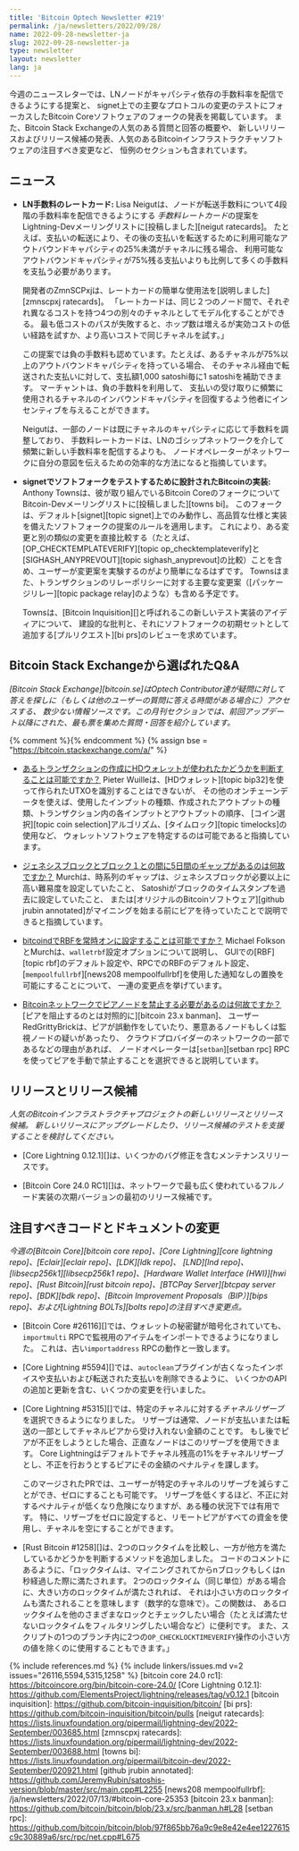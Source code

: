```yaml
---
title: 'Bitcoin Optech Newsletter #219'
permalink: /ja/newsletters/2022/09/28/
name: 2022-09-28-newsletter-ja
slug: 2022-09-28-newsletter-ja
type: newsletter
layout: newsletter
lang: ja
---
```

今週のニュースレターでは、LNノードがキャパシティ依存の手数料率を配信できるようにする提案と、
signet上での主要なプロトコルの変更のテストにフォーカスしたBitcoin Coreソフトウェアのフォークの発表を掲載しています。
また、Bitcoin Stack Exchangeの人気のある質問と回答の概要や、
新しいリリースおよびリリース候補の発表、人気のあるBitcoinインフラストラクチャソフトウェアの注目すべき変更など、
恒例のセクションも含まれています。

## ニュース

- **LN手数料のレートカード:** Lisa Neigutは、ノードが転送手数料について4段階の手数料率を配信できるようにする
  *手数料レートカード*の提案をLightning-Devメーリングリストに[投稿しました][neigut ratecards]。
  たとえば、支払いの転送により、その後の支払いを転送するために利用可能なアウトバウンドキャパシティの25%未満がチャネルに残る場合、
  利用可能なアウトバウンドキャパシティが75%残る支払いよりも比例して多くの手数料を支払う必要があります。

  開発者のZmnSCPxjは、レートカードの簡単な使用法を[説明しました][zmnscpxj ratecards]。
  「レートカードは、同じ２つのノード間で、それぞれ異なるコストを持つ4つの別々のチャネルとしてモデル化することができる。
  最も低コストのパスが失敗すると、ホップ数は増えるが実効コストの低い経路を試すか、より高いコストで同じチャネルを試す。」

  この提案では負の手数料も認めています。たとえば、あるチャネルが75%以上のアウトバウンドキャパシティを持っている場合、
  そのチャネル経由で転送された支払いに対して、支払額1,000 satoshi毎に1 satoshiを補助できます。
  マーチャントは、負の手数料を利用して、
  支払いの受け取りに頻繁に使用されるチャネルのインバウンドキャパシティを回復するよう他者にインセンティブを与えることができます。

  Neigutは、一部のノードは既にチャネルのキャパシティに応じて手数料を調整しており、
  手数料レートカードは、LNのゴシップネットワークを介して頻繁に新しい手数料率を配信するよりも、
  ノードオペレーターがネットワークに自分の意図を伝えるための効率的な方法になると指摘しています。

- **signetでソフトフォークをテストするために設計されたBitcoinの実装:**
  Anthony Townsは、彼が取り組んでいるBitcoin CoreのフォークについてBitcoin-Devメーリングリストに[投稿しました][towns bi]。
  このフォークは、デフォルト[signet][topic signet]上でのみ動作し、高品質な仕様と実装を備えたソフトフォークの提案のルールを適用します。
  これにより、ある変更と別の類似の変更を直接比較する（たとえば、[OP_CHECKTEMPLATEVERIFY][topic op_checktemplateverify]と
  [SIGHASH_ANYPREVOUT][topic sighash_anyprevout]の比較）ことを含め、ユーザーが変更案を実験するのがより簡単になるはずです。
  Townsはまた、トランザクションのリレーポリシーに対する主要な変更案（[パッケージリレー][topic package relay]のような）も含める予定です。

  Townsは、[Bitcoin Inquisition][]と呼ばれるこの新しいテスト実装のアイディアについて、
  建設的な批判と、それにソフトフォークの初期セットとして追加する[プルリクエスト][bi prs]のレビューを求めています。

## Bitcoin Stack Exchangeから選ばれたQ&A

*[Bitcoin Stack Exchange][bitcoin.se]はOptech Contributor達が疑問に対して答えを探しに（もしくは他のユーザーの質問に答える時間がある場合に）アクセスする、
数少ない情報ソースです。この月刊セクションでは、前回アップデート以降にされた、最も票を集めた質問・回答を紹介しています。*

{% comment %}<!-- https://bitcoin.stackexchange.com/search?tab=votes&q=created%3a1m..%20is%3aanswer -->{% endcomment %}
{% assign bse = "https://bitcoin.stackexchange.com/a/" %}

- [<!--is-it-possible-to-determine-whether-an-hd-wallet-was-used-to-create-a-given-transaction-->あるトランザクションの作成にHDウォレットが使われたかどうかを判断することは可能ですか？]({{bse}}115311)
  Pieter Wuilleは、[HDウォレット][topic bip32]を使って作られたUTXOを識別することはできないが、
  その他のオンチェーンデータを使えば、使用したインプットの種類、作成されたアウトプットの種類、トランザクション内の各インプットとアウトプットの順序、
  [コイン選択][topic coin selection]アルゴリズム、[タイムロック][topic timelocks]の使用など、
  ウォレットソフトウェアを特定するのは可能であると指摘しています。

- [<!--why-is-there-a-5-day-gap-between-the-genesis-block-and-block-1-->ジェネシスブロックとブロック１との間に5日間のギャップがあるのは何故ですか？]({{bse}}115344)
  Murchは、時系列のギャップは、ジェネシスブロックが必要以上に高い難易度を設定していたこと、
  Satoshiがブロックのタイムスタンプを過去に設定していたこと、
  または[オリジナルのBitcoinソフトウェア][github jrubin annotated]がマイニングを始まる前にピアを待っていたことで説明できると指摘しています。

- [<!--is-it-possible-to-set-rbf-as-always-on-in-bitcoind-->bitcoindでRBFを常時オンに設定することは可能ですか？]({{bse}}115360)
  Michael FolksonとMurchは、`walletrbf`設定オプションについて説明し、
  GUIでの[RBF][topic rbf]のデフォルト設定や、RPCでのRBFのデフォルト設定、
  [`mempoolfullrbf`][news208 mempoolfullrbf]を使用した通知なしの置換を可能にすることについて、
  一連の変更点を挙げています。

- [<!--why-would-i-need-to-ban-peer-nodes-on-the-bitcoin-network-->Bitcoinネットワークでピアノードを禁止する必要があるのは何故ですか？]({{bse}}115183)
  [ピアを阻止するのとは対照的に][bitcoin 23.x banman]、
  ユーザーRedGrittyBrickは、ピアが誤動作をしていたり、悪意あるノードもしくは監視ノードの疑いがあったり、
  クラウドプロバイダーのネットワークの一部であるなどの理由があれば、
  ノードオペレーターは[`setban`][setban rpc] RPCを使ってピアを手動で禁止することを選択できると説明しています。

## リリースとリリース候補

*人気のBitcoinインフラストラクチャプロジェクトの新しいリリースとリリース候補。
新しいリリースにアップグレードしたり、リリース候補のテストを支援することを検討してください。*

- [Core Lightning 0.12.1][]は、いくつかのバグ修正を含むメンテナンスリリースです。

- [Bitcoin Core 24.0 RC1][]は、ネットワークで最も広く使われているフルノード実装の次期バージョンの最初のリリース候補です。

## 注目すべきコードとドキュメントの変更

*今週の[Bitcoin Core][bitcoin core repo]、[Core
Lightning][core lightning repo]、[Eclair][eclair repo]、[LDK][ldk repo]、
[LND][lnd repo]、[libsecp256k1][libsecp256k1 repo]、[Hardware Wallet
Interface (HWI)][hwi repo]、[Rust Bitcoin][rust bitcoin repo]、[BTCPay
Server][btcpay server repo]、[BDK][bdk repo]、[Bitcoin Improvement
Proposals（BIP）][bips repo]、および[Lightning BOLTs][bolts repo]の注目すべき変更点。*

- [Bitcoin Core #26116][]では、ウォレットの秘密鍵が暗号化されていても、
  `importmulti` RPCで監視用のアイテムをインポートできるようになりました。
  これは、古い`importaddress` RPCの動作と一致します。

- [Core Lightning #5594][]では、`autoclean`プラグインが古くなったインボイスや支払いおよび転送された支払いを削除できるように、
  いくつかのAPIの追加と更新を含む、いくつかの変更を行いました。

- [Core Lightning #5315][]では、特定のチャネルに対する*チャネルリザーブ*を選択できるようになりました。
  リザーブは通常、ノードが支払いまたは転送の一部としてチャネルピアから受け入れない金額のことです。
  もし後でピアが不正をしようとした場合、正直なノードはこのリザーブを使用できます。
  Core Lightningはデフォルトでチャネル残高の1%をチャネルリザーブとし、不正を行おうとするピアにその金額のペナルティを課します。

  このマージされたPRでは、ユーザーが特定のチャネルのリザーブを減らすことができ、ゼロにすることも可能です。
  リザーブを低くするほど、不正に対するペナルティが低くなり危険になりますが、ある種の状況下では有用です。
  特に、リザーブをゼロに設定すると、リモートピアがすべての資金を使用し、チャネルを空にすることができます。

- [Rust Bitcoin #1258][]は、2つのロックタイムを比較し、一方が他方を満たしているかどうかを判断するメソッドを追加しました。
  コードのコメントにあるように、「ロックタイムは、マイニングされてからnブロックもしくはn秒経過した際に満たされます。
  2つのロックタイム（同じ単位）がある場合に、大きい方のロックタイムが満たされれば、
  それは小さい方のロックタイムも満たされることを意味します（数学的な意味で）。この関数は、
  あるロックタイムを他のさまざまなロックとチェックしたい場合（たとえば満たせないロックタイムをフィルタリングしたい場合など）に便利です。
  また、スクリプトの1つのブランチ内に2つの`OP_CHECKLOCKTIMEVERIFY`操作の小さい方の値を除くのに使用することもできます。」

{% include references.md %}
{% include linkers/issues.md v=2 issues="26116,5594,5315,1258" %}
[bitcoin core 24.0 rc1]: https://bitcoincore.org/bin/bitcoin-core-24.0/
[Core Lightning 0.12.1]: https://github.com/ElementsProject/lightning/releases/tag/v0.12.1
[bitcoin inquisition]: https://github.com/bitcoin-inquisition/bitcoin/
[bi prs]: https://github.com/bitcoin-inquisition/bitcoin/pulls
[neigut ratecards]: https://lists.linuxfoundation.org/pipermail/lightning-dev/2022-September/003685.html
[zmnscpxj ratecards]: https://lists.linuxfoundation.org/pipermail/lightning-dev/2022-September/003688.html
[towns bi]: https://lists.linuxfoundation.org/pipermail/bitcoin-dev/2022-September/020921.html
[github jrubin annotated]: https://github.com/JeremyRubin/satoshis-version/blob/master/src/main.cpp#L2255
[news208 mempoolfullrbf]: /ja/newsletters/2022/07/13/#bitcoin-core-25353
[bitcoin 23.x banman]: https://github.com/bitcoin/bitcoin/blob/23.x/src/banman.h#L28
[setban rpc]: https://github.com/bitcoin/bitcoin/blob/97f865bb76a9c9e8e42e4ee1227615c9c30889a6/src/rpc/net.cpp#L675
